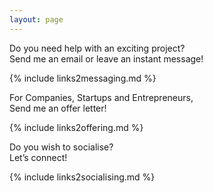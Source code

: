 ```yaml
---
layout: page
---
```


<section class="homepage">
  <div class="article__content">
    <p>
      Do you need help with an exciting project? <br/>
      Send me an email or leave an instant message!
    </p>
    {% include links2messaging.md %}
  </div>
  <div class="article__content">
    <p>
      For Companies, Startups and Entrepreneurs, <br/>
      Send me an offer letter!
    </p>
    {% include links2offering.md %}
  </div>
  <div class="article__content">
    <p>
      Do you wish to socialise? <br/>
      Let’s connect!
    </p>
    {% include links2socialising.md %}
  </div>
</section>
